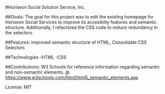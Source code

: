 #Horiseon Social Solution Service, Inc.

##Goals:
The goal for this project was to edit the existing homepage for Horiseon Social Services to improve its accesibilty features and semantic structure. Additionally, I refactored the CSS code to reduce redundancy in the selectors.

##Features:
Improved semantic structure of HTML, Consolidate CSS Selectors

##Technologies
-HTML
-CSS

##Contributions:
W3 Schools for reference information regarding semantic and non-semantic elements. @ https://www.w3schools.com/html/html5_semantic_elements.asp

License: MIT
